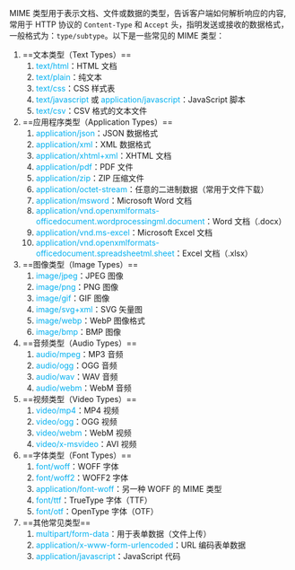 MIME 类型用于表示文档、文件或数据的类型，告诉客户端如何解析响应的内容,常用于 HTTP 协议的 `Content-Type` 和 `Accept` 头，指明发送或接收的数据格式，一般格式为：`type/subtype`。以下是一些常见的 MIME 类型：
1. ==文本类型（Text Types）==
    1. <font color="#00b0f0">text/html</font>：HTML 文档
    2. <font color="#00b0f0">text/plain</font>：纯文本
    3. <font color="#00b0f0">text/css</font>：CSS 样式表
    4. <font color="#00b0f0">text/javascript</font> 或 <font color="#00b0f0">application/javascript</font>：JavaScript 脚本
    5. <font color="#00b0f0">text/csv</font>：CSV 格式的文本文件
2. ==应用程序类型（Application Types）==
    1. <font color="#00b0f0">application/json</font>：JSON 数据格式
    2. <font color="#00b0f0">application/xml</font>：XML 数据格式
    3. <font color="#00b0f0">application/xhtml+xml</font>：XHTML 文档
    4. <font color="#00b0f0">application/pdf</font>：PDF 文件
    5. <font color="#00b0f0">application/zip</font>：ZIP 压缩文件
    6. <font color="#00b0f0">application/octet-stream</font>：任意的二进制数据（常用于文件下载）
    7. <font color="#00b0f0">application/msword</font>：Microsoft Word 文档
    8. <font color="#00b0f0">application/vnd.openxmlformats-officedocument.wordprocessingml.document</font>：Word 文档（.docx）
    9. <font color="#00b0f0">application/vnd.ms-excel</font>：Microsoft Excel 文档
    10. <font color="#00b0f0">application/vnd.openxmlformats-officedocument.spreadsheetml.sheet</font>：Excel 文档（.xlsx）
3. ==图像类型（Image Types）==
    1. <font color="#00b0f0">image/jpeg</font>：JPEG 图像
    2. <font color="#00b0f0">image/png</font>：PNG 图像
    3. <font color="#00b0f0">image/gif</font>：GIF 图像
    4. <font color="#00b0f0">image/svg+xml</font>：SVG 矢量图
    5. <font color="#00b0f0">image/webp</font>：WebP 图像格式
    6. <font color="#00b0f0">image/bmp</font>：BMP 图像
4. ==音频类型（Audio Types）==
    1. <font color="#00b0f0">audio/mpeg</font>：MP3 音频
    2. <font color="#00b0f0">audio/ogg</font>：OGG 音频
    3. <font color="#00b0f0">audio/wav</font>：WAV 音频
    4. <font color="#00b0f0">audio/webm</font>：WebM 音频
5. ==视频类型（Video Types）==
    1. <font color="#00b0f0">video/mp4</font>：MP4 视频
    2. <font color="#00b0f0">video/ogg</font>：OGG 视频
    3. <font color="#00b0f0">video/webm</font>：WebM 视频
    4. <font color="#00b0f0">video/x-msvideo</font>：AVI 视频
6. ==字体类型（Font Types）==
    1. <font color="#00b0f0">font/woff</font>：WOFF 字体
    2. <font color="#00b0f0">font/woff2</font>：WOFF2 字体
    3. <font color="#00b0f0">application/font-woff</font>：另一种 WOFF 的 MIME 类型
    4. <font color="#00b0f0">font/ttf</font>：TrueType 字体（TTF）
    5. <font color="#00b0f0">font/otf</font>：OpenType 字体（OTF）
7. ==其他常见类型==
    1. <font color="#00b0f0">multipart/form-data</font>：用于表单数据（文件上传）
    2. <font color="#00b0f0">application/x-www-form-urlencoded</font>：URL 编码表单数据
    3. <font color="#00b0f0">application/javascript</font>：JavaScript 代码